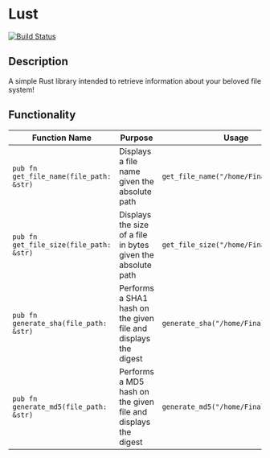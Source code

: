 # Lust

[![Build Status](https://travis-ci.org/SeanPrashad/Lust.svg?branch=master)](https://travis-ci.org/SeanPrashad/Lust)

## Description

A simple Rust library intended to retrieve information about your beloved file system!

## Functionality

Function Name | Purpose | Usage | Output
-- | - | - | -
`pub fn get_file_name(file_path: &str)`  | Displays a file name given the absolute path | `get_file_name("/home/FinalExam.txt")` | `"FinalExam.txt"`
`pub fn get_file_size(file_path: &str)`  | Displays the size of a file in bytes given the absolute path | `get_file_size("/home/FinalExam.txt")` | `1337 bytes`
`pub fn generate_sha(file_path: &str)` | Performs a SHA1 hash on the given file and displays the digest | `generate_sha("/home/FinalExam.txt")` |  `"2fd4e1c..."`
`pub fn generate_md5(file_path: &str)` | Performs a MD5 hash on the given file and displays the digest | `generate_md5("/home/FinalExam.txt")` | `"9e107d9..."`